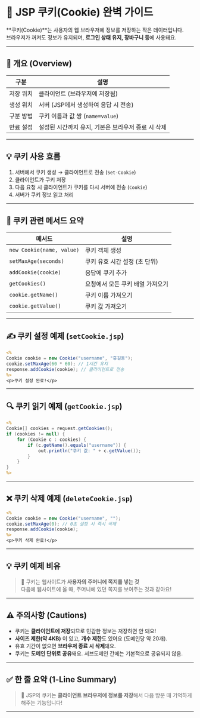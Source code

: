 # 🍪 JSP 쿠키(Cookie) 완벽 가이드

**쿠키(Cookie)**는 사용자의 웹 브라우저에 정보를 저장하는 작은 데이터입니다.  
브라우저가 꺼져도 정보가 유지되며, **로그인 상태 유지, 장바구니 등**에 사용돼요.

---

## 📌 개요 (Overview)

| 구분         | 설명 |
|--------------|------|
| 저장 위치     | 클라이언트 (브라우저에 저장됨) |
| 생성 위치     | 서버 (JSP에서 생성하여 응답 시 전송) |
| 구분 방법     | 쿠키 이름과 값 쌍 (`name=value`) |
| 만료 설정     | 설정된 시간까지 유지, 기본은 브라우저 종료 시 삭제 |

---

## 💡 쿠키 사용 흐름

1. 서버에서 쿠키 생성 → 클라이언트로 전송 (`Set-Cookie`)
2. 클라이언트가 쿠키 저장
3. 다음 요청 시 클라이언트가 쿠키를 다시 서버에 전송 (`Cookie`)
4. 서버가 쿠키 정보 읽고 처리

---

## 🔨 쿠키 관련 메서드 요약

| 메서드 | 설명 |
|--------|------|
| `new Cookie(name, value)` | 쿠키 객체 생성 |
| `setMaxAge(seconds)` | 쿠키 유효 시간 설정 (초 단위) |
| `addCookie(cookie)` | 응답에 쿠키 추가 |
| `getCookies()` | 요청에서 모든 쿠키 배열 가져오기 |
| `cookie.getName()` | 쿠키 이름 가져오기 |
| `cookie.getValue()` | 쿠키 값 가져오기 |

---

## ✍ 쿠키 설정 예제 (`setCookie.jsp`)

```jsp
<%
Cookie cookie = new Cookie("username", "홍길동");
cookie.setMaxAge(60 * 60); // 1시간 유지
response.addCookie(cookie); // 클라이언트로 전송
%>
<p>쿠키 설정 완료!</p>
```

---

## 🔍 쿠키 읽기 예제 (`getCookie.jsp`)

```jsp
<%
Cookie[] cookies = request.getCookies();
if (cookies != null) {
    for (Cookie c : cookies) {
        if (c.getName().equals("username")) {
            out.println("쿠키 값: " + c.getValue());
        }
    }
}
%>
```

---

## ❌ 쿠키 삭제 예제 (`deleteCookie.jsp`)

```jsp
<%
Cookie cookie = new Cookie("username", "");
cookie.setMaxAge(0); // 0초 설정 시 즉시 삭제
response.addCookie(cookie);
%>
<p>쿠키 삭제 완료!</p>
```

---

## 💡 쿠키 예제 비유

> 🧁 쿠키는 웹사이트가 **사용자의 주머니에 쪽지를 넣는 것**  
> 다음에 웹사이트에 올 때, 주머니에 있던 쪽지를 보여주는 것과 같아요!

---

## ⚠ 주의사항 (Cautions)

- 쿠키는 **클라이언트에 저장**되므로 민감한 정보는 저장하면 안 돼요!
- **사이즈 제한(약 4KB)** 이 있고, **개수 제한**도 있어요 (도메인당 약 20개).
- 유효 기간이 없으면 **브라우저 종료 시 삭제**돼요.
- 쿠키는 **도메인 단위로 공유**돼요. 서브도메인 간에는 기본적으로 공유되지 않음.

---

## ✅ 한 줄 요약 (1-Line Summary)

> 🍪 JSP의 쿠키는 **클라이언트 브라우저에 정보를 저장**해서 다음 방문 때 기억하게 해주는 기능입니다!

---

